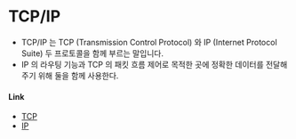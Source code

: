 # TCP/IP

- TCP/IP 는 TCP (Transmission Control Protocol) 와 IP (Internet Protocol Suite) 두 프로토콜을 함께 부르는 말입니다.
- IP 의 라우팅 기능과 TCP 의 패킷 흐름 제어로 목적한 곳에 정확한 데이터를 전달해주기 위해 둘을 함께 사용한다.

#### Link
- [TCP](/protocol/tcp.md)
- [IP]()
